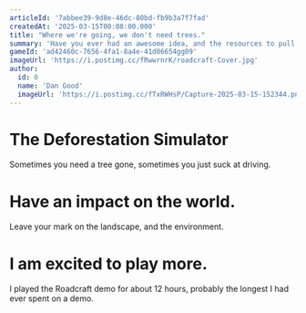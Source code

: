 ```yaml
---
articleId: '7abbee39-9d8e-46dc-80bd-fb9b3a7f7fad'
createdAt: '2025-03-15T00:08:00.000'
title: "Where we're going, we don't need trees."
summary: 'Have you ever had an awesome idea, and the resources to pull it off, but then just said fuck it?'
gameId: 'ad42460c-7656-4fa1-8a4e-41d06654gg09'
imageUrl: 'https://i.postimg.cc/fRwwrnrK/roadcraft-Cover.jpg'
author:
  id: 0
  name: 'Dan Good'
  imageUrl: 'https://i.postimg.cc/fTxRWHsP/Capture-2025-03-15-152344.png'
---
```


# The Deforestation Simulator

Sometimes you need a tree gone, sometimes you just suck at driving.

# Have an impact on the world.

Leave your mark on the landscape, and the environment.

# I am excited to play more.

I played the Roadcraft demo for about 12 hours, probably the longest I had ever spent on a demo.
